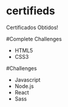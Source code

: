 # certifieds
Certificados Obtidos!

#Complete Challenges
- HTML5
- CSS3

#Challenges

- Javascript
- Node.js
- React
- Sass
